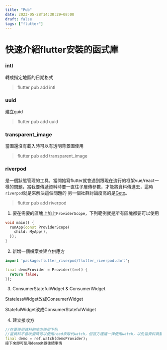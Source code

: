 ```yaml
---
title: "Pub"
date: 2023-05-28T14:30:29+08:00
draft: false
tags: ["flutter"]
---
```

# 快速介紹flutter安裝的函式庫

### intl
轉成指定地區的日期格式
> flutter pub add intl

### uuid
建立guid
> flutter pub add uuid

### transparent_image
當圖還沒有載入時可以有透明背景圖使用
> flutter pub add transparent_image

### riverpod
是一個狀態管理的工具，當開始寫flutter就會遇到跟現在流行的框架vue/react一樣的問題，當我要傳遞資料時要一直往子層傳參數，才能將資料傳進去，這時`riverpod`就是來解決這個問題的
另一個社群討論度高的是[Getx](https://pub.dev/packages/get)。
> flutter pub add riverpod

1. 要在需要的區塊上加上`ProviderScope`，下列範例就是所有區塊都要可以使用
```dart
void main() {
  runApp(const ProviderScope(
    child: MyApp(),
  ));
}
```
2. 新增一個檔案並建立供應方
```dart
import 'package:flutter_riverpod/flutter_riverpod.dart';

final demoProvider = Provider((ref) {
  return false;
});
```
3. ConsumerStatefulWidget & ConsumerWidget

StatelessWidget改成ConsumerWidget

StatefulWidget改成ConsumerStatefulWidget

4. 建立接收方
```dart
//在要使用資料的地方使用下列
//當資料不會改變時可以使用read來取代watch，但官方建議一律使用watch，以免當資料異動時，沒有修改到
final demo = ref.watch(demoProvider);
接下來即可使用demo來做後續事情
```
